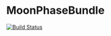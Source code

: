 MoonPhaseBundle
===============
[![Build Status](https://travis-ci.org/swis/MoonPhaseBundle.png)](https://travis-ci.org/swis/MoonPhaseBundle)
